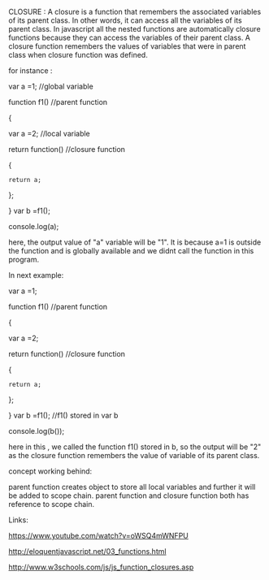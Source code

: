 CLOSURE :
A closure is a function that remembers the associated variables of its parent class.
In other words, it can access all the variables of its parent class.
In javascript all the nested functions are automatically closure functions because they can access the variables of their parent class.
A closure function remembers the values of variables that were in parent class when closure function was defined.

for instance :

var a =1;                   //global variable

function f1()             //parent function

{

 var a =2;                 //local variable
 
   return function()     //closure function
   
   {
   
    return a;
    
};
    
}
var b =f1();

console.log(a);

here, the output value of "a" variable will be "1". It is because a=1 is outside the function and is globally available and we didnt call the function in this program.


In next example:


var a =1;

function f1()                //parent function

{

 var a =2;
 
   return function()       //closure function
  
  {
   
    return a;
    
   
};
    
}
var b =f1(); //f1() stored in var b

console.log(b());

here in this , we called the function f1() stored in b, so the output will be "2" as the closure function remembers the value
of variable of its parent class.

concept working behind:

parent function creates object to store all local variables and further it will be added to scope chain.
parent function and closure function both has reference to scope chain.



Links:


https://www.youtube.com/watch?v=oWSQ4mWNFPU

http://eloquentjavascript.net/03_functions.html

http://www.w3schools.com/js/js_function_closures.asp
